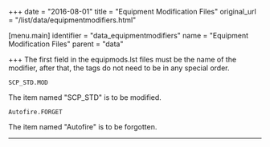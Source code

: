 +++
date = "2016-08-01"
title = "Equipment Modification Files"
original_url = "/list/data/equipmentmodifiers.html"

[menu.main]
    identifier = "data_equipmentmodifiers"
    name = "Equipment Modification Files"
    parent = "data"
    
+++
The first field in the equipmods.lst files must be the name of the
modifier, after that, the tags do not need to be in any special order.

`SCP_STD.MOD`

The item named "SCP\_STD" is to be modified.

`Autofire.FORGET`

The item named "Autofire" is to be forgotten.

------------------------------------------------------------------------

